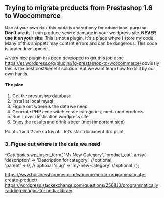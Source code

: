 ## Trying to migrate products from Prestashop 1.6 to Woocommerce ##
Use at your own risk, this code is shared only for educational purpose. **Don't use it.** It can produce severe damage in your wordpress site. **NEVER use it on your site.**
This is not a plugin, It's a place where I store my code. Many of this snippets may content errors and can be dangerous. This code is under development.

A very nice plugin has been developed to get this job done https://es.wordpress.org/plugins/fg-prestashop-to-woocommerce/ obviusly this is the best cost/benefit solution. But we want learn how to do it by our own hands.

#### The plan ####
1. Get the prestashop database
2. Install at local mysql
3. Figure out where is the data we need
4. Generate PHP code witch create categories, media and products
5. Run it over destination wordpress site
6. Enjoy the results and drink a beer (most important step)

Points 1 and 2 are so trivial... let's start document 3rd point

### 3. Figure out where is the data we need ###
-Categories
    wp_insert_term( 'My New Category', 'product_cat', array(
    'description' => 'Description for category', // optional  
    'parent' => 0, // optional
    'slug' => 'my-new-category' // optional
    ) );
 
https://www.businessbloomer.com/woocommerce-programmatically-create-product/
https://wordpress.stackexchange.com/questions/256830/programmatically-adding-images-to-media-library


